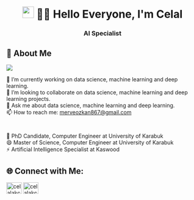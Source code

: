 

<h1 align="center"><img src="https://raw.githubusercontent.com/iampavangandhi/iampavangandhi/master/gifs/Hi.gif" width="30px"> 👨‍💻 Hello Everyone, I'm Celal</h1>
<h3 align="center">AI Specialist</h3>


## 💫 About Me
![](https://komarev.com/ghpvc/?username=MRV-1&style=flat-square)


🌱 I’m currently working on data science, machine learning and deep learning. <br>
👯 I’m looking to collaborate on data science, machine learning and deep learning projects. <br>
💬 Ask me about data science, machine learning and deep learning. <br>
📫 How to reach me: merveozkan867@gmail.com
 
 
<h1></h1>
🌱 PhD Candidate, Computer Engineer at University of Karabuk <br>
😄 Master of Science, Computer Engineer at University of Karabuk <br>
⚡ Artificial Intelligence Specialist at Kaswood <br>

## 🌐 Connect with Me:
<p align="left">
<a href="https://linkedin.com/in/celalakcelik" target="blank"><img align="center" src="https://raw.githubusercontent.com/rahuldkjain/github-profile-readme-generator/master/src/images/icons/Social/linked-in-alt.svg" alt="celalakcelik" height="30" width="40" /></a>
<a href="https://kaggle.com/celalakcelik" target="blank"><img align="center" src="https://raw.githubusercontent.com/rahuldkjain/github-profile-readme-generator/master/src/images/icons/Social/kaggle.svg" alt="celalakcelik" height="30" width="40" /></a>
</p>

